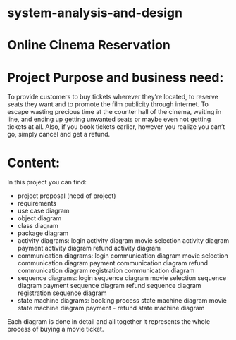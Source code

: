 # system-analysis-and-design

# Online Cinema Reservation

# Project Purpose and business need: 
To provide customers to buy tickets wherever they’re located, to reserve seats they want and to promote the film publicity through internet. To escape wasting precious time at the counter hall of the cinema, waiting in line, and ending up getting unwanted seats or maybe even not getting tickets at all. Also, if you book tickets earlier, however you realize you can’t go, simply cancel and get a refund.

# Content:

In this project you can find:

- project proposal (need of project)
- requirements
- use case diagram
- object diagram
- class diagram
- package diagram
- activity diagrams:
    login activity diagram
    movie selection activity diagram
    payment activity diagram
    refund activity diagram
- communication diagrams:
    login communication diagram
    movie selection communication diagram
    payment communication diagram
    refund communication diagram
    registration communication diagram
- sequence diagrams:
    login sequence diagram
    movie selection sequence diagram
    payment sequence diagram
    refund sequence diagram
    registration sequence diagram
- state machine diagrams:
    booking process state machine diagram
    movie state machine diagram
    payment - refund state machine diagram
    
Each diagram is done in detail and all together it represents the whole process of buying a movie ticket.
